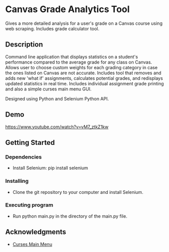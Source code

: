 # Canvas Grade Analytics Tool

Gives a more detailed analysis for a user's grade on a Canvas course using web scraping. Includes grade calculator tool.

## Description

Command line application that displays statistics on a student's performance compared to the average grade for any class on Canvas. Allows user to choose custom weights for each grading category in case the ones listed on Canvas are not accurate. Includes tool that removes and adds new 'what if' assignments, calculates potential grades, and redisplays updated statistics in real time. Includes individual assignment grade printing and also a simple curses main menu GUI.

Designed using Python and Selenium Python API.

## Demo

https://www.youtube.com/watch?v=vM7_ztkZ1kw

## Getting Started

### Dependencies

* Install Selenium: pip install selenium

### Installing

* Clone the git repository to your computer and install Selenium.

### Executing program

* Run python main.py in the directory of the main.py file.

## Acknowledgments

* [Curses Main Menu](https://www.youtube.com/watch?v=zwMsmBsC1GM)
